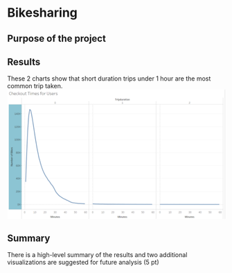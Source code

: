 # Bikesharing

## Purpose of the project

## Results
These 2 charts show that short duration trips under 1 hour are the most common trip taken.
![Checkout Times for Users](\Images\Checkout_Times_for_Users.PNG)


## Summary

There is a high-level summary of the results and two additional visualizations are suggested for future analysis (5 pt)
